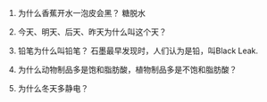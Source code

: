 1. 为什么香蕉开水一泡皮会黑？
糖脱水

2. 今天、明天、后天、昨天为什么叫这个天？

3. 铅笔为什么叫铅笔？
石墨最早发现时，人们认为是铅，叫Black Leak.

4. 为什么动物制品多是饱和脂肪酸，植物制品多是不饱和脂肪酸？

5. 为什么冬天多静电？
